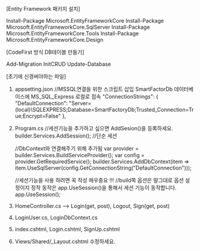 [Entity Framework 패키지 설치]

Install-Package Microsoft.EntityFrameworkCore
Install-Package Microsoft.EntityFrameworkCore.SqlServer
Install-Package Microsoft.EntityFrameworkCore.Tools
Install-Package Microsoft.EntityFrameworkCore.Design

[CodeFirst 방식 DB테이블 만들기]

Add-Migration InitCRUD
Update-Database

[초기에 신경써야하는 파일]

1. appsetting.json 
   //MSSQL연결을 위한 스크립트 삽입 SmartFactorDb 데이터베이스에 MS_SQL_Express 로컬로 접속
   "ConnectionStrings": {
      "DefaultConnection": "Server=(local)\\SQLEXPRESS;Database=SmartFactoryDb;Trusted_Connection=True;Encrypt=False"
   },

2. Program.cs
   //세션기능을 추가하고 싶으면 AddSesion()을 등록하세요.
   builder.Services.AddSession(); //단순 세션

   //DbContext와 연결해주기 위해 추가됨
   var provider = builder.Services.BuildServiceProvider();
   var config = provider.GetRequiredService<IConfiguration>();
   builder.Services.AddDbContext<LoginDbContext>(item => item.UseSqlServer(config.GetConnectionString("DefaultConnection")));

    //세션기능을 사용 하려면 꼭 작성 매우중요 !!!
    //build쪽 옵션은 말그대로 옵션 설정이지 정작 동작은 app.UseSession()을 통해서 세션 기능이 동작합니다.
    app.UseSession();

3. HomeController.cs --> Login(get, post), Logout, Sign(get, post)
4. LoginUser.cs, LoginDbContext.cs
5. index.cshtml, Login.cshtml, SignUp.cshtml
6. Views/Shared/_Layout.cshtml 수정하세요.

